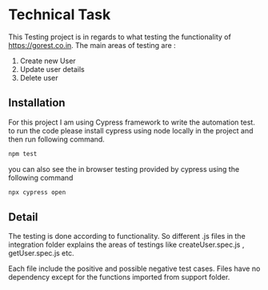 # Technical Task
This Testing project is in regards to what testing the functionality of https://gorest.co.in. The main areas of testing are :

1. Create new User
2. Update user details
3. Delete user

## Installation

For this project I am using Cypress framework to write the automation test. 
to run the code please install cypress using node locally in the project and then run following command.

```bash
npm test
```
you can also see the in browser testing provided by cypress using the following command

```bash
npx cypress open
```

## Detail 
The testing is done according to functionality. So different .js  files in the integration folder explains the areas of testings like 
createUser.spec.js , getUser.spec.js etc.

Each file include the positive and possible negative test cases. Files have no dependency except for the functions imported from support folder.


